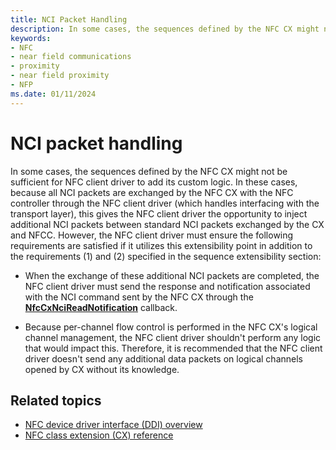 ```yaml
---
title: NCI Packet Handling
description: In some cases, the sequences defined by the NFC CX might not be sufficient for NFC client driver to add its custom logic.
keywords:
- NFC
- near field communications
- proximity
- near field proximity
- NFP
ms.date: 01/11/2024
---
```


# NCI packet handling

In some cases, the sequences defined by the NFC CX might not be sufficient for NFC client driver to add its custom logic. In these cases, because all NCI packets are exchanged by the NFC CX with the NFC controller through the NFC client driver (which handles interfacing with the transport layer), this gives the NFC client driver the opportunity to inject additional NCI packets between standard NCI packets exchanged by the CX and NFCC. However, the NFC client driver must ensure the following requirements are satisfied if it utilizes this extensibility point in addition to the requirements (1) and (2) specified in the sequence extensibility section:

- When the exchange of these additional NCI packets are completed, the NFC client driver must send the response and notification associated with the NCI command sent by the NFC CX through the **[NfcCxNciReadNotification](/windows-hardware/drivers/ddi/nfccx/nf-nfccx-nfccxncireadnotification)** callback.

- Because per-channel flow control is performed in the NFC CX's logical channel management, the NFC client driver shouldn't perform any logic that would impact this. Therefore, it is recommended that the NFC client driver doesn't send any additional data packets on logical channels opened by CX without its knowledge.

## Related topics

- [NFC device driver interface (DDI) overview](/windows-hardware/drivers/ddi/index)
- [NFC class extension (CX) reference](/windows-hardware/drivers/ddi/index)

